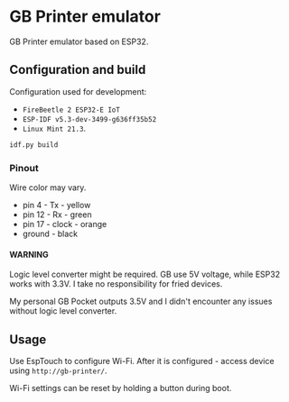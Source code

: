 # GB Printer emulator

GB Printer emulator based on ESP32.

## Configuration and build

Configuration used for development:

- `FireBeetle 2 ESP32-E IoT`
- `ESP-IDF v5.3-dev-3499-g636ff35b52`
- `Linux Mint 21.3`.

```bash
idf.py build
```

### Pinout

Wire color may vary.

- pin 4 - Tx - yellow
- pin 12 - Rx - green
- pin 17 - clock - orange
- ground - black

#### WARNING

Logic level converter might be required.
GB use 5V voltage, while ESP32 works with 3.3V.
I take no responsibility for fried devices.

My personal GB Pocket outputs 3.5V and I didn't encounter any issues without logic level converter.

## Usage

Use EspTouch to configure Wi-Fi.
After it is configured - access device using `http://gb-printer/`.

Wi-Fi settings can be reset by holding a button during boot.
